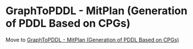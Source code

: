 # GraphToPDDL - MitPlan (Generation of PDDL Based on CPGs)
Move to [GraphToPDDL - MitPlan (Generation of PDDL Based on CPGs)](src/readme.md)
